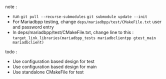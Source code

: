 note :

- run `git pull --recurse-submodules` `git submodule update --init`
- For Mariadbpp testing, change `deps/mariadbpp/test/CMakeFile.txt` user and password entry
- In deps/mariadbpp/test/CMakeFile.txt, change line to this : `target_link_libraries(mariadbpp_tests mariadbclientpp gtest_main mariadbclient)`

todo : 
- Use configuration based design for test
- Use configuration based design for main
- Use standalone CMakeFile for test